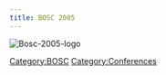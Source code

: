 ```yaml
---
title: BOSC 2005
---
```


![](Bosc-2005-logo "Bosc-2005-logo")

<Category:BOSC> <Category:Conferences>
